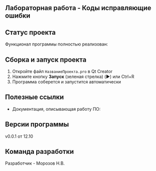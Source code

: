 ## Лабораторная работа - Коды исправляющие ошибки


## Статус проекта
Функционал программы полностью реализован:


## Сборка и запуск проекта

1. Откройте файл `НазваниеПроекта.pro` в Qt Creator
2. Нажмите кнопку **Запуск** (зеленая стрелка) (▶️) или Ctrl+R
3. Программа соберется и запустится автоматически
 
## Полезные ссылки

- Документация, описывающая работу ПО:


## Версии программы

v0.0.1 от 12.10

## Команда разработки

Разработчик - Морозов Н.В. 